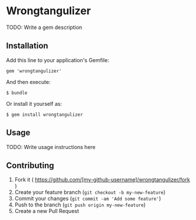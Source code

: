# Wrongtangulizer

TODO: Write a gem description

## Installation

Add this line to your application's Gemfile:

    gem 'wrongtangulizer'

And then execute:

    $ bundle

Or install it yourself as:

    $ gem install wrongtangulizer

## Usage

TODO: Write usage instructions here

## Contributing

1. Fork it ( https://github.com/[my-github-username]/wrongtangulizer/fork )
2. Create your feature branch (`git checkout -b my-new-feature`)
3. Commit your changes (`git commit -am 'Add some feature'`)
4. Push to the branch (`git push origin my-new-feature`)
5. Create a new Pull Request
